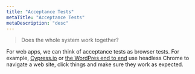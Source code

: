 ```yaml
---
title: "Acceptance Tests"
metaTitle: "Acceptance Tests"
metaDescription: "desc"
---
```


> Does the whole system work together?

For web apps, we can think of acceptance tests as browser tests. For example, [Cypress.io](https://cypress.io) or [the WordPres end to end](https://make.wordpress.org/core/2019/06/27/introducing-the-wordpress-e2e-tests/) use headless Chrome to navigate a web site, click things and make sure they work as expected.
